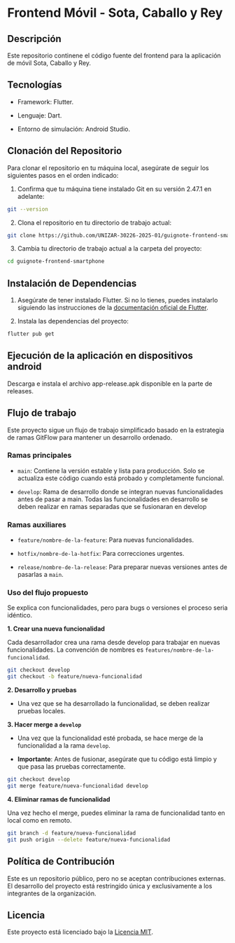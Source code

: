 # Frontend Móvil - Sota, Caballo y Rey
 

## Descripción
Este repositorio continene el código fuente del frontend para la aplicación de móvil Sota, Caballo y Rey.


## Tecnologías
* Framework: Flutter.

* Lenguaje: Dart.

* Entorno de simulación: Android Studio.

## Clonación del Repositorio

Para clonar el repositorio en tu máquina local, asegúrate de seguir los siguientes pasos en el orden indicado:

1. Confirma que tu máquina tiene instalado Git en su versión 2.47.1 en adelante:
```bash
git --version
```

2. Clona el repositorio en tu directorio de trabajo actual:
```bash
git clone https://github.com/UNIZAR-30226-2025-01/guignote-frontend-smartphone
```

3. Cambia tu directorio de trabajo actual a la carpeta del proyecto:
```bash
cd guignote-frontend-smartphone
```

## Instalación de Dependencias

1. Asegúrate de tener instalado Flutter. Si no lo tienes, puedes instalarlo siguiendo las instrucciones de la [documentación oficial de Flutter](https://docs.flutter.dev/get-started/install?_gl=1*qgu9hf*_ga*MTEzNTAzMjY5My4xNzM5MDA5ODkz*_ga_04YGWK0175*MTczOTAwOTg5NC4xLjAuMTczOTAwOTg5NC4wLjAuMA..).

2. Instala las dependencias del proyecto:
```bash
flutter pub get
```

## Ejecución de la aplicación en dispositivos android

Descarga e instala el archivo app-release.apk disponible en la parte de releases.

## Flujo de trabajo

Este proyecto sigue un flujo de trabajo simplificado basado en la estrategia de ramas GitFlow para mantener un desarrollo ordenado.

### Ramas principales
   * `main`: Contiene la versión estable y lista para producción. Solo se actualiza este código cuando está probado y completamente funcional.
   
   * `develop`: Rama de desarrollo donde se integran nuevas funcionalidades antes de pasar a main. Todas las funcionalidades en desarrollo se deben realizar en ramas separadas que se fusionaran en develop 
  
### Ramas auxiliares
* `feature/nombre-de-la-feature`: Para nuevas funcionalidades.
  
* `hotfix/nombre-de-la-hotfix`: Para correcciones urgentes.
  
* `release/nombre-de-la-release`: Para preparar nuevas versiones antes de pasarlas a `main`.


### Uso del flujo propuesto

Se explica con funcionalidades, pero para bugs o versiones el proceso seria idéntico.

 **1. **Crear una nueva funcionalidad****

 Cada desarrollador crea una rama desde develop para trabajar en nuevas funcionalidades. La convención de nombres es `features/nombre-de-la-funcionalidad`.
```bash
git checkout develop
git checkout -b feature/nueva-funcionalidad
```

 **2. **Desarrollo y pruebas****
* Una vez que se ha desarrollado la funcionalidad, se deben realizar pruebas locales.

**3. **Hacer merge a `develop`****

* Una vez que la funcionalidad esté probada, se hace merge de la funcionalidad a la rama `develop`.

* **Importante**: Antes de fusionar, asegúrate que tu código está limpio y que pasa las pruebas correctamente.

```bash
git checkout develop
git merge feature/nueva-funcionalidad develop
```
**4. **Eliminar ramas de funcionalidad****

Una vez hecho el merge, puedes eliminar la rama de funcionalidad tanto en local como en remoto.
```bash
git branch -d feature/nueva-funcionalidad
git push origin --delete feature/nueva-funcionalidad
```

## Política de Contribución

Este es un repositorio público, pero no se aceptan contribuciones externas. El desarrollo del proyecto está restringido única y exclusivamente a los integrantes de la organización.

## Licencia

Este proyecto está licenciado bajo la [Licencia MIT](LICENSE). 
